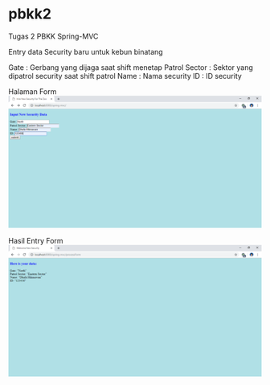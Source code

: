 # pbkk2
Tugas 2 PBKK Spring-MVC

Entry data Security baru untuk kebun binatang

Gate : Gerbang yang dijaga saat shift menetap
Patrol Sector : Sektor yang dipatrol security saat shift patrol
Name : Nama security
ID : ID security

Halaman Form
![Alt text](Form.png?raw=true "Title")



Hasil Entry Form
![Alt text](FormRes.png?raw=true "Title")